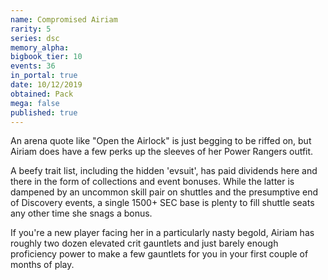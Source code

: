 ```yaml
---
name: Compromised Airiam
rarity: 5
series: dsc
memory_alpha:
bigbook_tier: 10
events: 36
in_portal: true
date: 10/12/2019
obtained: Pack
mega: false
published: true
---
```


An arena quote like "Open the Airlock" is just begging to be riffed on, but Airiam does have a few perks up the sleeves of her Power Rangers outfit.

A beefy trait list, including the hidden 'evsuit', has paid dividends here and there in the form of collections and event bonuses. While the latter is dampened by an uncommon skill pair on shuttles and the presumptive end of Discovery events, a single 1500+ SEC base is plenty to fill shuttle seats any other time she snags a bonus.

If you're a new player facing her in a particularly nasty begold, Airiam has roughly two dozen elevated crit gauntlets and just barely enough proficiency power to make a few gauntlets for you in your first couple of months of play.
